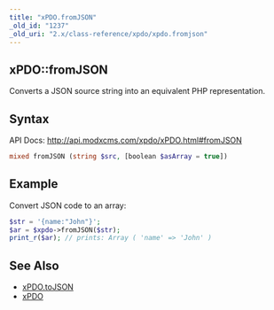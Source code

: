 ```yaml
---
title: "xPDO.fromJSON"
_old_id: "1237"
_old_uri: "2.x/class-reference/xpdo/xpdo.fromjson"
---
```


## xPDO::fromJSON

Converts a JSON source string into an equivalent PHP representation.

## Syntax

API Docs: <http://api.modxcms.com/xpdo/xPDO.html#fromJSON>

``` php
mixed fromJSON (string $src, [boolean $asArray = true])
```

## Example

Convert JSON code to an array:

``` php
$str = '{name:"John"}';
$ar = $xpdo->fromJSON($str);
print_r($ar); // prints: Array ( 'name' => 'John' )
```

## See Also

- [xPDO.toJSON](extending-modx/xpdo/class-reference/xpdo/xpdo.tojson "xPDO.toJSON")
- [xPDO](extending-modx/xpdo "xPDO")